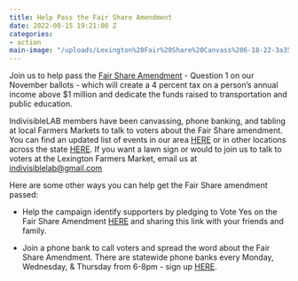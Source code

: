 ```yaml
---
title: Help Pass the Fair Share Amendment
date: 2022-08-15 19:21:00 Z
categories:
- action
main-image: "/uploads/Lexington%20Fair%20Share%20Canvass%206-18-22-3a3561.png"
---
```


Join us to help pass the [Fair Share Amendment](https://www.fairsharema.com/why-fair-share) - Question 1 on our November ballots - which will create a 4 percent tax on a person’s annual income above $1 million and dedicate the funds raised to transportation and public education.

IndivisibleLAB members have been canvassing, phone banking, and tabling at local Farmers Markets to talk to voters about the Fair Share amendment. You can find an updated list of events in our area [HERE](https://www.mobilize.us/indivisiblelab/?org_ids=32944) or in other locations across the state [HERE](https://www.mobilize.us/fairshareamendment2022/). If you want a lawn sign or would to join us to talk to voters at the Lexington Farmers Market, email us at indivisiblelab@gmail.com

Here are some other ways you can help get the Fair Share amendment passed:
* Help the campaign identify supporters by pledging to Vote Yes on the Fair Share Amendment [HERE](https://www.mobilize.us/indivisiblelab/event/469842/) and sharing this link with your friends and family.

* Join a phone bank to call voters and spread the word about the Fair Share Amendment. There are statewide phone banks every Monday, Wednesday, & Thursday from 6-8pm - sign up [HERE](https://www.mobilize.us/indivisiblelab/event/476323/).
